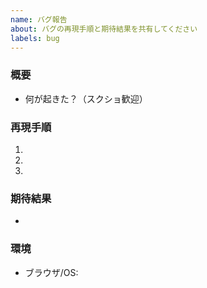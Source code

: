```yaml
---
name: バグ報告
about: バグの再現手順と期待結果を共有してください
labels: bug
---
```


### 概要
- 何が起きた？（スクショ歓迎）

### 再現手順
1. 
2. 
3. 

### 期待結果
-

### 環境
- ブラウザ/OS:
